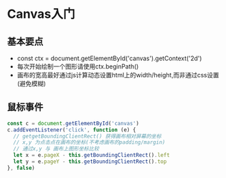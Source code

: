 # Canvas入门

## 基本要点
+ const ctx = document.getElementById('canvas').getContext('2d')
+ 每次开始绘制一个图形请使用ctx.beginPath()
+ 画布的宽高最好通过js计算动态设置html上的width/height,而非通过css设置(避免模糊)

## 鼠标事件
```javascript
const c = document.getElementById('canvas')
c.addEventListener('click', function (e) {
  // getgetBoundingClientRect() 获得画布相对屏幕的坐标
  // x,y 为点击点在画布的坐标(不考虑画布的padding/margin)
  // 通过x,y 与 画布上图形坐标比较
  let x = e.pageX - this.getBoundingClientRect().left
  let y = e.pageY - this.getBoundingClientRect().top
}, false)
```
